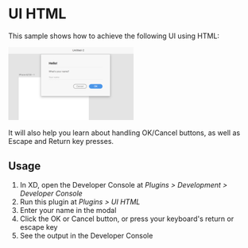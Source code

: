 # UI HTML

This sample shows how to achieve the following UI using HTML:

<img src="../.meta/readme-assets/ui-hello-html-ui.png" width="50%" height="50%">

It will also help you learn about handling OK/Cancel buttons, as well as Escape and Return key presses.

## Usage

1. In XD, open the Developer Console at _Plugins > Development > Developer Console_
1. Run this plugin at _Plugins > UI HTML_
1. Enter your name in the modal
1. Click the OK or Cancel button, or press your keyboard's return or escape key
1. See the output in the Developer Console

